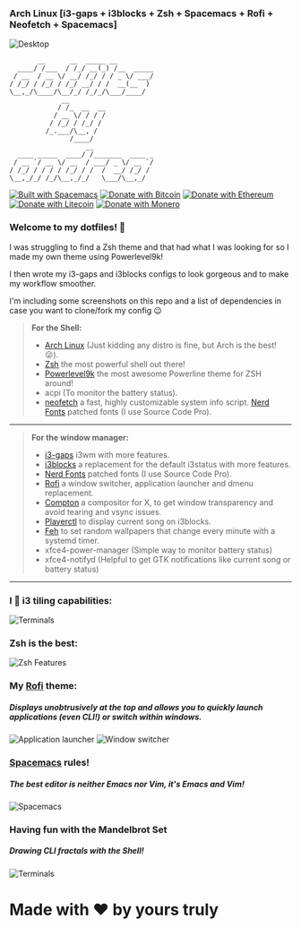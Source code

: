 ### Arch Linux [i3-gaps + i3blocks + Zsh + Spacemacs + Rofi + Neofetch + Spacemacs]

![Desktop](https://github.com/da-edra/dotfiles/blob/master/.screenshots/desktop.png)

```
       __      __  _____ __         
  ____/ /___  / /_/ __(_) /__  _____
 / __  / __ \/ __/ /_/ / / _ \/ ___/
/ /_/ / /_/ / /_/ __/ / /  __(__  ) 
\__,_/\____/\__/_/ /_/_/\___/____/  
             __                     
            / /_  __  __            
           / __ \/ / / /            
          / /_/ / /_/ /             
         /_.___/\__, /              
               /____/               
                   __               
  ____ _____  ____/ /_______  ____ _
 / __ `/ __ \/ __  / ___/ _ \/ __ `/
/ /_/ / / / / /_/ / /  /  __/ /_/ / 
\__,_/_/ /_/\__,_/_/   \___/\__,_/  
```


[![Built with Spacemacs](https://cdn.rawgit.com/syl20bnr/spacemacs/442d025779da2f62fc86c2082703697714db6514/assets/spacemacs-badge.svg)](http://spacemacs.org) 
[![Donate with Bitcoin](https://en.cryptobadges.io/badge/micro/1MP7teHXCtZWYyAfD2q9ADAqLVUmACVjWU)](https://en.cryptobadges.io/donate/1MP7teHXCtZWYyAfD2q9ADAqLVUmACVjWU) [![Donate with Ethereum](https://en.cryptobadges.io/badge/micro/0xe54f3f6937b6f2a89863e51c7da88fee5e491b7d)](https://en.cryptobadges.io/donate/0xe54f3f6937b6f2a89863e51c7da88fee5e491b7d) [![Donate with Litecoin](https://en.cryptobadges.io/badge/micro/LX99xASdE2QLDg3jD6nmSf8sL3TyrxWjPF)](https://en.cryptobadges.io/donate/LX99xASdE2QLDg3jD6nmSf8sL3TyrxWjPF) [![Donate with Monero](https://en.cryptobadges.io/badge/micro/4929kMcgTmcfGgNQg4b6ExV7ywpd8wdmPP3byuJEALMvAX8mushD39jPhFELVkayX5Ai5jUqVCN2eJi7soAtCK6iVpibYK8)](https://en.cryptobadges.io/donate/4929kMcgTmcfGgNQg4b6ExV7ywpd8wdmPP3byuJEALMvAX8mushD39jPhFELVkayX5Ai5jUqVCN2eJi7soAtCK6iVpibYK8)


### Welcome to my dotfiles! :space_invader:

I was struggling to find a Zsh theme and that had what I was looking for so I made my own theme using Powerlevel9k!

I then wrote my i3-gaps and i3blocks configs to look gorgeous and to make my workflow smoother.

I'm including some screenshots on this repo and a list of dependencies in case you want to clone/fork my config :wink:

> **For the Shell:**
> - [Arch Linux](https://www.archlinux.org/) (Just kidding any distro is fine, but Arch is the best! :stuck_out_tongue_winking_eye:).
> - [Zsh](https://github.com/zsh-users/zsh) the most powerful shell out there!
> - [Powerlevel9k](https://github.com/bhilburn/powerlevel9k) the most awesome Powerline theme for ZSH around!
> - acpi (To monitor the battery status).
> - [neofetch](https://github.com/dylanaraps/neofetch) a fast, highly customizable system info script.
> [Nerd Fonts](https://github.com/ryanoasis/nerd-fonts) patched fonts (I use Source Code Pro).
---
> **For the window manager:**
> - [i3-gaps](https://github.com/Airblader/i3) i3wm with more features.
> - [i3blocks](https://github.com/vivien/i3blocks) a replacement for the default i3status with more features.
> - [Nerd Fonts](https://github.com/ryanoasis/nerd-fonts) patched fonts (I use Source Code Pro).
> - [Rofi](https://github.com/DaveDavenport/rofi) a window switcher, application launcher and dmenu replacement.
> - [Compton](https://github.com/chjj/compton) a compositor for X, to get window transparency and avoid tearing and vsync issues.
> - [Playerctl](https://github.com/acrisci/playerctl) to display current song on i3blocks.
> - [Feh](https://github.com/derf/feh) to set random wallpapers that change every minute with a systemd timer.
> - xfce4-power-manager (Simple way to monitor battery status)
> - xfce4-notifyd (Helpful to get GTK notifications like current song or battery status)
---

### I :sparkling_heart: i3 tiling capabilities:
![Terminals](https://github.com/da-edra/dotfiles/blob/master/.screenshots/terminals.png)

### Zsh is the best:
![Zsh Features](https://github.com/da-edra/dotfiles/blob/master/.screenshots/zsh-features.png)

### My [Rofi](https://github.com/DaveDavenport/rofi) theme:
##### Displays unobtrusively at the top and allows you to quickly launch applications (even CLI!) or switch within windows.
![Application launcher](https://github.com/da-edra/dotfiles/blob/master/.screenshots/rofi-drun.png)
![Window switcher](https://github.com/da-edra/dotfiles/blob/master/.screenshots/rofi-window.png)

### [Spacemacs](https://github.com/syl20bnr/spacemacs) rules! 
##### The best editor is neither Emacs nor Vim, it's Emacs *and* Vim!
![Spacemacs](https://github.com/da-edra/dotfiles/blob/master/.screenshots/spacemacs.png)

### Having fun with the Mandelbrot Set
##### Drawing CLI fractals with the Shell!
![Terminals](https://github.com/da-edra/dotfiles/blob/master/.screenshots/mandelbrot.png)

# Made with ❤ by yours truly

